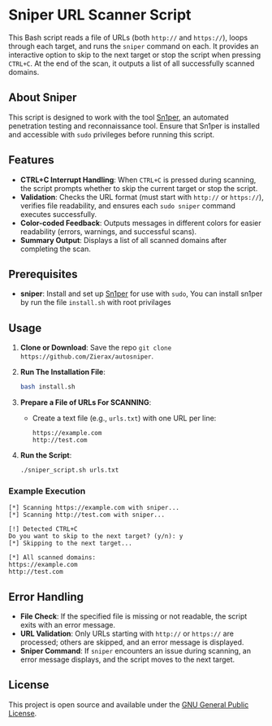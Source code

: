 # Sniper URL Scanner Script

This Bash script reads a file of URLs (both `http://` and `https://`), loops through each target, and runs the `sniper` command on each. It provides an interactive option to skip to the next target or stop the script when pressing `CTRL+C`. At the end of the scan, it outputs a list of all successfully scanned domains.

## About Sniper

This script is designed to work with the tool [Sn1per](https://github.com/1N3/sn1per), an automated penetration testing and reconnaissance tool. Ensure that Sn1per is installed and accessible with `sudo` privileges before running this script.

## Features

- **CTRL+C Interrupt Handling**: When `CTRL+C` is pressed during scanning, the script prompts whether to skip the current target or stop the script.
- **Validation**: Checks the URL format (must start with `http://` or `https://`), verifies file readability, and ensures each `sudo sniper` command executes successfully.
- **Color-coded Feedback**: Outputs messages in different colors for easier readability (errors, warnings, and successful scans).
- **Summary Output**: Displays a list of all scanned domains after completing the scan.

## Prerequisites

- **sniper**: Install and set up [Sn1per](https://github.com/1N3/sn1per) for use with `sudo`, You can install sn1per by run the file `install.sh` with root privilages

## Usage

1. **Clone or Download**: Save the repo `git clone https://github.com/Zierax/autosniper`.

2. **Run The Installation File**:
    ```bash
    bash install.sh
    ```

3. **Prepare a File of URLs For SCANNING**:
   - Create a text file (e.g., `urls.txt`) with one URL per line:
     ```plaintext
     https://example.com
     http://test.com
     ```

4. **Run the Script**:
    ```bash
    ./sniper_script.sh urls.txt
    ```

### Example Execution

```plaintext
[*] Scanning https://example.com with sniper...
[*] Scanning http://test.com with sniper...

[!] Detected CTRL+C
Do you want to skip to the next target? (y/n): y
[*] Skipping to the next target...

[*] All scanned domains:
https://example.com
http://test.com
```

## Error Handling

- **File Check**: If the specified file is missing or not readable, the script exits with an error message.
- **URL Validation**: Only URLs starting with `http://` or `https://` are processed; others are skipped, and an error message is displayed.
- **Sniper Command**: If `sniper` encounters an issue during scanning, an error message displays, and the script moves to the next target.

## License

This project is open source and available under the [GNU General Public License](https://www.gnu.org/licenses/gpl-3.0.en.html).
